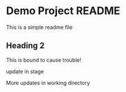 # Demo Project README

This is a simple readme file

## Heading 2

This is bound to cause trouble!


update in stage


More updates in working directory